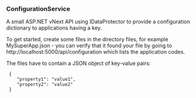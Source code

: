 ### ConfigurationService
A small ASP.NET vNext API using IDataProtector to provide a configuration
dictionary to applications having a key.

To get started, create some files in the directory files, for example MySuperApp.json - you can verify that it found your file
by going to http://localhost:5000/api/configuration which lists the application codes.

The files have to contain a JSON object of key-value pairs:

     {
        "property1": "value1",
        "property2": "value2"
     }
